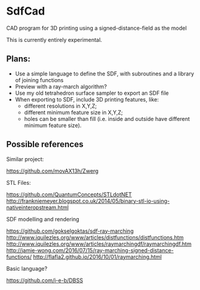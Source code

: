 # SdfCad
CAD program for 3D printing using a signed-distance-field as the model

This is currently entirely experimental.

## Plans:

* Use a simple language to define the SDF, with subroutines and a library of joining functions
* Preview with a ray-march algorithm?
* Use my old tetrahedron surface sampler to export an SDF file
* When exporting to SDF, include 3D printing features, like:
  - different resolutions in X,Y,Z;
  - different minimum feature size in X,Y,Z;
  - holes can be smaller than fill (i.e. inside and outside have different minimum feature size).

## Possible references

Similar project:

https://github.com/movAX13h/Zwerg

STL Files:

https://github.com/QuantumConcepts/STLdotNET
http://frankniemeyer.blogspot.co.uk/2014/05/binary-stl-io-using-nativeinteropstream.html

SDF modelling and rendering

https://github.com/gokselgoktas/sdf-ray-marching
http://www.iquilezles.org/www/articles/distfunctions/distfunctions.htm
http://www.iquilezles.org/www/articles/raymarchingdf/raymarchingdf.htm
http://jamie-wong.com/2016/07/15/ray-marching-signed-distance-functions/
http://flafla2.github.io/2016/10/01/raymarching.html

Basic language?

https://github.com/i-e-b/DBSS
